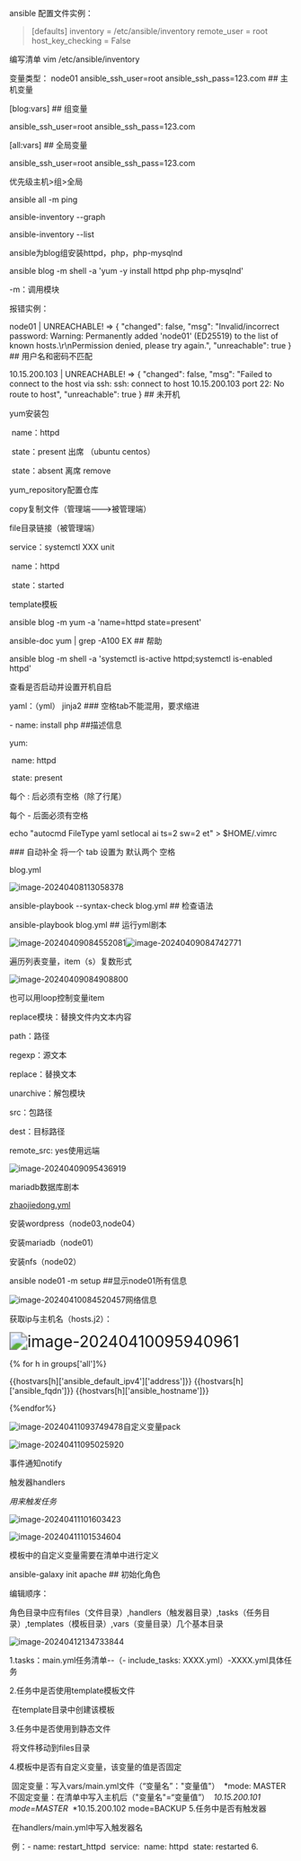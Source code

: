 ansible 配置文件实例：

> [defaults]
> inventory = /etc/ansible/inventory
> remote_user = root
> host_key_checking = False

编写清单
vim /etc/ansible/inventory 

变量类型：
node01  ansible_ssh_user=root ansible_ssh_pass=123.com ## 主机变量

[blog:vars]  ## 组变量

ansible_ssh_user=root
ansible_ssh_pass=123.com

[all:vars]  ## 全局变量

ansible_ssh_user=root
ansible_ssh_pass=123.com

优先级主机>组>全局



ansible all -m ping

ansible-inventory --graph

ansible-inventory --list

ansible为blog组安装httpd，php，php-mysqlnd

ansible blog -m shell -a 'yum -y install httpd php php-mysqlnd'

-m：调用模块

报错实例：

node01 | UNREACHABLE! => {
    "changed": false,
    "msg": "Invalid/incorrect password: Warning: Permanently added 'node01' (ED25519) to the list of known hosts.\r\nPermission denied, please try again.",
    "unreachable": true
} ## 用户名和密码不匹配

10.15.200.103 | UNREACHABLE! => {
    "changed": false,
    "msg": "Failed to connect to the host via ssh: ssh: connect to host 10.15.200.103 port 22: No route to host",
    "unreachable": true
} ## 未开机



yum安装包

​    name：httpd

​	state：present    出席 （ubuntu  centos）

​	state：absent     离席    remove

yum_repository配置仓库

copy复制文件（管理端--->被管理端）

file目录链接（被管理端）

service：systemctl XXX unit

​		name：httpd

​		state：started

template模板





ansible blog -m yum -a 'name=httpd state=present'  



ansible-doc yum | grep -A100 EX  ## 帮助

ansible blog -m shell -a 'systemctl is-active httpd;systemctl is-enabled httpd' 

查看是否启动并设置开机自启

yaml：（yml）  jinja2  ### 空格tab不能混用，要求缩进

\- name: install php   ##描述信息

  yum:

​		name: httpd

​		state: present

每个  :   后必须有空格（除了行尾）

每个 -  后面必须有空格

echo "autocmd FileType yaml setlocal ai ts=2 sw=2 et" > $HOME/.vimrc 

\### 自动补全 将一个 tab 设置为 默认两个 空格

blog.yml

![image-20240408113058378](https://gitee.com/zhaojiedong/img/raw/master/202404141758973.png)

ansible-playbook --syntax-check blog.yml  ## 检查语法

ansible-playbook blog.yml ## 运行yml剧本





![image-20240409084552081](https://gitee.com/zhaojiedong/img/raw/master/202404141758974.png)![image-20240409084742771](https://gitee.com/zhaojiedong/img/raw/master/202404141758975.png)

遍历列表变量，item（s）复数形式



![image-20240409084908800](https://gitee.com/zhaojiedong/img/raw/master/202404141758977.png)

也可以用loop控制变量item

replace模块：替换文件内文本内容

path：路径

regexp：源文本

replace：替换文本

unarchive：解包模块

src：包路径

dest：目标路径

remote_src: yes使用远端

<img src="https://gitee.com/zhaojiedong/img/raw/master/202404141758042.png" alt="image-20240409095436919"  />

mariadb数据库剧本

 [zhaojiedong.yml](D:\zhaojiedong.yml) 

安装wordpress（node03,node04）

安装mariadb（node01）

安装nfs（node02）





ansible node01 -m setup  ##显示node01所有信息

![image-20240410084520457](https://gitee.com/zhaojiedong/img/raw/master/202404141758978.png)网络信息



获取ip与主机名（hosts.j2）：

<img src="https://gitee.com/zhaojiedong/img/raw/master/202404141758979.png" alt="image-20240410095940961" style="zoom: 200%;" />

{% for h in groups['all']%}

{{hostvars[h]\['ansible_default_ipv4']['address']}} {{hostvars[h]\['ansible_fqdn']}} {{hostvars[h]\['ansible_hostname']}}

{%endfor%}



![image-20240411093749478](https://gitee.com/zhaojiedong/img/raw/master/202404141758980.png)自定义变量pack



![image-20240411095025920](https://gitee.com/zhaojiedong/img/raw/master/202404141758981.png)

事件通知notify

触发器handlers

*用来触发任务*

![image-20240411101603423](https://gitee.com/zhaojiedong/img/raw/master/202404141758982.png)

![image-20240411101534604](https://gitee.com/zhaojiedong/img/raw/master/202404141758983.png)

模板中的自定义变量需要在清单中进行定义

ansible-galaxy init apache  ## 初始化角色

编辑顺序：

角色目录中应有files（文件目录）,handlers（触发器目录）,tasks（任务目录）,templates（模板目录）,vars（变量目录）几个基本目录

![image-20240412134733844](https://gitee.com/zhaojiedong/img/raw/master/202404141758984.png)

1.tasks：main.yml任务清单--（- include_tasks: XXXX.yml）-XXXX.yml具体任务

2.任务中是否使用template模板文件

​	在template目录中创建该模板

3.任务中是否使用到静态文件

​	将文件移动到files目录

4.模板中是否有自定义变量，该变量的值是否固定	

​	固定变量：写入vars/main.yml文件（“变量名”："变量值"）
​		*mode: MASTER
​	不固定变量：在清单中写入主机后（"变量名"=“变量值”）
​		*10.15.200.101 mode=MASTER*
​		*10.15.200.102 mode=BACKUP
5.任务中是否有触发器

​	在handlers/main.yml中写入触发器名

​		例：- name: restart_httpd
​			 service: 
​				name: httpd
​				state: restarted
6.

